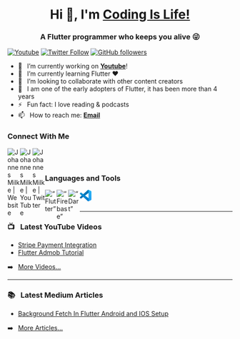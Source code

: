 <h1 align="center"> Hi 👋, I'm <a href="https://www.youtube.com/CodingIsLife?sub_confirmation=1">Coding Is Life!</a></h1>
<h3 align="center">A Flutter programmer who keeps you alive 😜</h3>

[![Youtube](https://img.shields.io/static/v1?label=CodingIsLife&message=Subscribe&logo=YouTube&color=FF0000&style=for-the-badge)][youtube]
[![Twitter Follow](https://img.shields.io/twitter/follow/coding_is__life?color=1DA1F2&label=Followers&logo=twitter&style=for-the-badge)][twitter]
[![GitHub followers](https://img.shields.io/github/followers/codeislife07?logo=GitHub&style=for-the-badge)][github]
<!-- [![Linkedin: codeislife07](https://img.shields.io/badge/-CONNECT-blue?style=for-the-badge&logo=Linkedin&link=https://www.linkedin.com/in/codeislife07/)][linkedin] -->

- 🔭 &ensp;I’m currently working on [**Youtube**][youtube]!
- 🌱 &ensp;I’m currently learning Flutter ❤️
- 👯 &ensp;I’m looking to collaborate with other content creators
- 🗿 &ensp;I am one of the early adopters of Flutter, it has been more than 4 years
- ⚡ &ensp;Fun fact: I love reading & podcasts
- 📫 &ensp;How to reach me: [**Email**][email]

### Connect With Me

[<img align="left" alt="Johannes Milke | Website" width="28px" src="https://firebasestorage.googleapis.com/v0/b/web-johannesmilke.appspot.com/o/other%2Fsocial%2Fwebsite.png?alt=media" />][website]
[<img align="left" alt="Johannes Milke | YouTube" width="28px" src="https://firebasestorage.googleapis.com/v0/b/web-johannesmilke.appspot.com/o/other%2Fsocial%2Fyoutube.png?alt=media" />][youtube]
[<img align="left" alt="Johannes Milke | Twitter" width="28px" src="https://firebasestorage.googleapis.com/v0/b/web-johannesmilke.appspot.com/o/other%2Fsocial%2Ftwitter.png?alt=media" />][twitter]
<!-- [<img align="left" alt="Johannes Milke | LinkedIn" width="28px" src="https://firebasestorage.googleapis.com/v0/b/web-johannesmilke.appspot.com/o/other%2Fsocial%2Flinkedin.png?alt=media" />][linkedin] -->
<!--[<img align="left" alt="Johannes Milke | Instagram" width="28px" src="https://firebasestorage.googleapis.com/v0/b/web-codeislife07.appspot.com/o/other%2Fsocial%2Finstagram.png?alt=media" />][instagram]
[<img align="left" alt="Johannes Milke | Facebook" width="28px" src="https://firebasestorage.googleapis.com/v0/b/web-codeislife07.appspot.com/o/other%2Fsocial%2Ffacebook.png?alt=media" />][facebook]
[<img align="left" alt="Johannes Milke | Medium" width="28px" src="https://firebasestorage.googleapis.com/v0/b/web-codeislife07.appspot.com/o/other%2Fsocial%2Fmedium.png?alt=media" />][medium] -->


<br />
<br />

### Languages and Tools
[<img align="left" alt=“Flutter” width="26px" src="https://www.vectorlogo.zone/logos/flutterio/flutterio-icon.svg" />][youtube]
[<img align="left" alt=“Firebase” width="26px" src="https://www.vectorlogo.zone/logos/firebase/firebase-icon.svg" />][youtube]
[<img align="left" alt=“Dart” width="26px" src="https://www.vectorlogo.zone/logos/dartlang/dartlang-icon.svg" />][youtube]
[<img align="left" alt=“Github” width="26px" src="https://raw.githubusercontent.com/github/explore/80688e429a7d4ef2fca1e82350fe8e3517d3494d/topics/visual-studio-code/visual-studio-code.png" />][youtube]



<br />
<br />

---

### 📺 &ensp;Latest YouTube Videos

<!-- YOUTUBE:START -->
- [Stripe Payment Integration ](https://youtu.be/B-YZgi0o61I)
- [Flutter Admob Tutorial](https://www.youtube.com/playlist?list=PLonUxA9kW-V4akWCux59JLQusIAimGZYh)
<!-- YOUTUBE:END -->

➡️ &ensp;[More Videos...](https://youtube.com/@CodingIsLife/videos)

---

### 📚 &ensp;Latest Medium Articles

<!-- BLOG-POST-LIST:START -->
- [Background Fetch In Flutter Android and IOS Setup](https://codingislife.net/background-fetch-in-flutter-android-and-ios-setup/)
<!-- BLOG-POST-LIST:END -->

➡️ &ensp;[More Articles...](https://medium.com/@codeislife07)



[website]: https://codingislife.net
[twitter]: https://twitter.com/intent/follow?original_referer=https%3A%2F%2Fgithub.com%2Fcodeislife07&screen_name=coding_is__life
[youtube]: https://youtube.com/@CodingIsLife?sub_confirmation=1
[linkedin]: https://www.linkedin.com/company/codingislife/
[github]: https://github.com/codeislife
[instagram]: https://instagram.com/coding__is__life
[facebook]: https://www.facebook.com/CodingIsLife
[medium]: https://medium.com/@CodingIsLife
[email]: mailto:codingislife07@gmail.com
